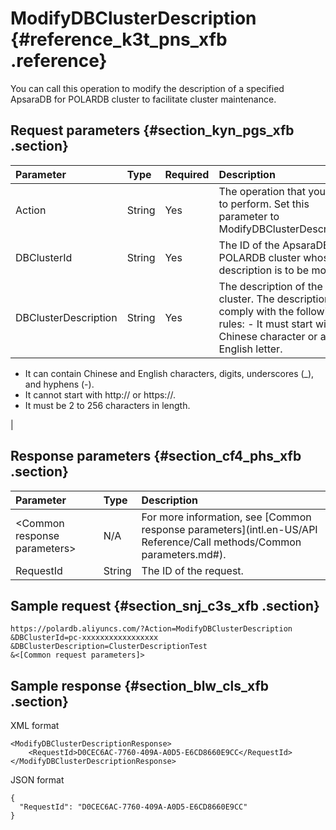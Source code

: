 # ModifyDBClusterDescription {#reference_k3t_pns_xfb .reference}

You can call this operation to modify the description of a specified ApsaraDB for POLARDB cluster to facilitate cluster maintenance.

## Request parameters {#section_kyn_pgs_xfb .section}

|Parameter|Type|Required|Description|
|:--------|:---|:-------|:----------|
|Action|String|Yes|The operation that you want to perform. Set this parameter to ModifyDBClusterDescription.|
|DBClusterId|String|Yes|The ID of the ApsaraDB for POLARDB cluster whose description is to be modified.|
|DBClusterDescription|String|Yes|The description of the cluster. The description must comply with the following rules: -   It must start with a Chinese character or an English letter.
-   It can contain Chinese and English characters, digits, underscores \(\_\), and hyphens \(-\).
-   It cannot start with http:// or https://.
-   It must be 2 to 256 characters in length.

 |

## Response parameters {#section_cf4_phs_xfb .section}

|Parameter|Type|Description|
|:--------|:---|:----------|
|<Common response parameters\>|N/A|For more information, see [Common response parameters](intl.en-US/API Reference/Call methods/Common parameters.md#).|
|RequestId|String|The ID of the request.|

## Sample request {#section_snj_c3s_xfb .section}

```
https://polardb.aliyuncs.com/?Action=ModifyDBClusterDescription
&DBClusterId=pc-xxxxxxxxxxxxxxxxx
&DBClusterDescription=ClusterDescriptionTest
&<[Common request parameters]>
```

## Sample response {#section_blw_cls_xfb .section}

XML format

```
<ModifyDBClusterDescriptionResponse>  
	<RequestId>D0CEC6AC-7760-409A-A0D5-E6CD8660E9CC</RequestId>
</ModifyDBClusterDescriptionResponse>
```

JSON format

```
{
  "RequestId": "D0CEC6AC-7760-409A-A0D5-E6CD8660E9CC"
}
```

